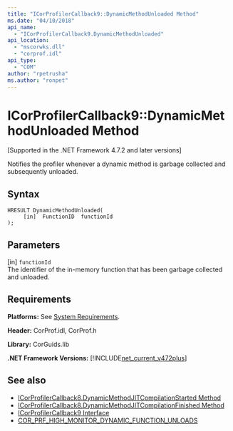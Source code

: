 ```yaml
---
title: "ICorProfilerCallback9::DynamicMethodUnloaded Method"
ms.date: "04/10/2018"
api_name: 
  - "ICorProfilerCallback9.DynamicMethodUnloaded"
api_location: 
  - "mscorwks.dll"
  - "corprof.idl"
api_type: 
  - "COM"
author: "rpetrusha"
ms.author: "ronpet"
---
```

# ICorProfilerCallback9::DynamicMethodUnloaded Method
[Supported in the .NET Framework 4.7.2 and later versions]  
  
Notifies the profiler whenever a dynamic method is garbage collected and subsequently unloaded.  
  
## Syntax  
  
```  
HRESULT DynamicMethodUnloaded(  
     [in]  FunctionID  functionId
);  
```  
  
## Parameters  
[in] `functionId`  
The identifier of the in-memory function that has been garbage collected and unloaded.   

## Requirements  
 **Platforms:** See [System Requirements](../../../../docs/framework/get-started/system-requirements.md).  
  
 **Header:** CorProf.idl, CorProf.h  
  
 **Library:** CorGuids.lib  
  
 **.NET Framework Versions:** [!INCLUDE[net_current_v472plus](../../../../includes/net-current-v472plus.md)]  
  
## See also
- [ICorProfilerCallback8.DynamicMethodJITCompilationStarted Method](icorprofilercallback8-dynamicmethodjitcompilationstarted-method.md)
- [ICorProfilerCallback8.DynamicMethodJITCompilationFinished Method](icorprofilercallback8-dynamicmethodjitcompilationfinished-method.md)
- [ICorProfilerCallback9 Interface](icorprofilercallback9-interface.md)
- [COR_PRF_HIGH_MONITOR_DYNAMIC_FUNCTION_UNLOADS](cor-prf-high-monitor-enumeration.md)
